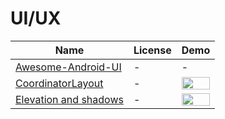 UI/UX
=======
Name | License | Demo
--- | --- | ---
[Awesome-Android-UI](https://github.com/wasabeef/awesome-android-ui/blob/master/README.md) | - | -
[CoordinatorLayout](https://guides.codepath.com/android/Handling-Scrolls-with-CoordinatorLayout) | - | <img src="http://imgur.com/1JHP0cP.gif" width="100%">
[Elevation and shadows](https://material.google.com/what-is-material/elevation-shadows.html) | - | <img src="https://material-design.storage.googleapis.com/publish/material_v_8/material_ext_publish/0Bzhp5Z4wHba3UW5QQ010bm0tZFk/whatismaterial_3d_elevation_shadow3.png" width="100%">
